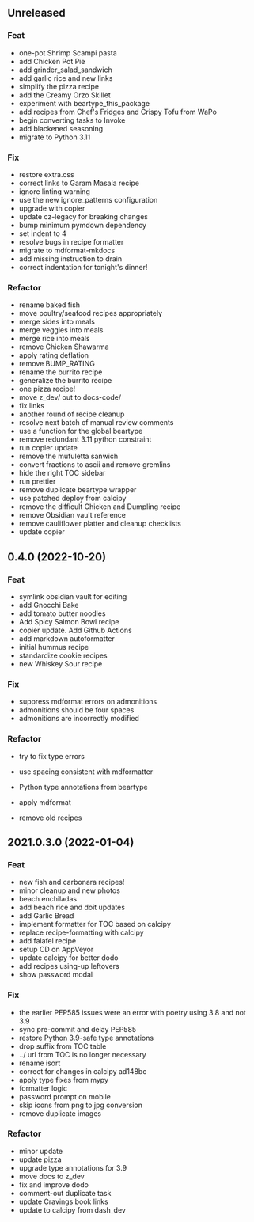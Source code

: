 ## Unreleased

### Feat

- one-pot Shrimp Scampi pasta
- add Chicken Pot Pie
- add grinder_salad_sandwich
- add garlic rice and new links
- simplify the pizza recipe
- add the Creamy Orzo Skillet
- experiment with beartype_this_package
- add recipes from Chef's Fridges and Crispy Tofu from WaPo
- begin converting tasks to Invoke
- add blackened seasoning
- migrate to Python 3.11

### Fix

- restore extra.css
- correct links to Garam Masala recipe
- ignore linting warning
- use the new ignore_patterns configuration
- upgrade with copier
- update cz-legacy for breaking changes
- bump minimum pymdown dependency
- set indent to 4
- resolve bugs in recipe formatter
- migrate to mdformat-mkdocs
- add missing instruction to drain
- correct indentation for tonight's dinner!

### Refactor

- rename baked fish
- move poultry/seafood recipes appropriately
- merge sides into meals
- merge veggies into meals
- merge rice into meals
- remove Chicken Shawarma
- apply rating deflation
- remove BUMP_RATING
- rename the burrito recipe
- generalize the burrito recipe
- one pizza recipe!
- move z_dev/ out to docs-code/
- fix links
- another round of recipe cleanup
- resolve next batch of manual review comments
- use a function for the global beartype
- remove redundant 3.11 python constraint
- run copier update
- remove the mufuletta sanwich
- convert fractions to ascii and remove gremlins
- hide the right TOC sidebar
- run prettier
- remove duplicate beartype wrapper
- use patched deploy from calcipy
- remove the difficult Chicken and Dumpling recipe
- remove Obsidian vault reference
- remove cauliflower platter and cleanup checklists
- update copier

## 0.4.0 (2022-10-20)

### Feat

- symlink obsidian vault for editing
- add Gnocchi Bake
- add tomato butter noodles
- Add Spicy Salmon Bowl recipe
- copier update. Add Github Actions
- add markdown autoformatter
- initial hummus recipe
- standardize cookie recipes
- new Whiskey Sour recipe

### Fix

- suppress mdformat errors on admonitions
- admonitions should be four spaces
- admonitions are incorrectly modified

### Refactor

- try to fix type errors
- use spacing consistent with mdformatter
- Python type annotations from beartype
- apply mdformat


- remove old recipes

## 2021.0.3.0 (2022-01-04)

### Feat

- new fish and carbonara recipes!
- minor cleanup and new photos
- beach enchiladas
- add beach rice and doit updates
- add Garlic Bread
- implement formatter for TOC based on calcipy
- replace recipe-formatting with calcipy
- add falafel recipe
- setup CD on AppVeyor
- update calcipy for better dodo
- add recipes using-up leftovers
- show password modal

### Fix

- the earlier PEP585 issues were an error with poetry using 3.8 and not 3.9
- sync pre-commit and delay PEP585
- restore Python 3.9-safe type annotations
- drop suffix from TOC table
- ../ url from TOC is no longer necessary
- rename isort
- correct for changes in calcipy  ad148bc
- apply type fixes from mypy
- formatter logic
- password prompt on mobile
- skip icons from png to jpg conversion
- remove duplicate images

### Refactor

- minor update
- update pizza
- upgrade type annotations for 3.9
- move docs to z_dev
- fix and improve dodo
- comment-out duplicate task
- update Cravings book links
- update to calcipy from dash_dev
